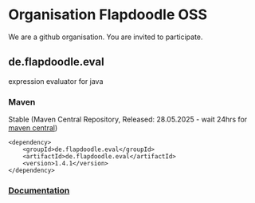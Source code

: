 # Organisation Flapdoodle OSS

We are a github organisation. You are invited to participate.

## de.flapdoodle.eval

expression evaluator for java

### Maven

Stable (Maven Central Repository, Released: 28.05.2025 - wait 24hrs for [maven central](http://repo1.maven.org/maven2/de/flapdoodle/java8/de.flapdoodle.java8/maven-metadata.xml))

	<dependency>
		<groupId>de.flapdoodle.eval</groupId>
		<artifactId>de.flapdoodle.eval</artifactId>
		<version>1.4.1</version>
	</dependency>

### [Documentation](docs/HowTo.md)

